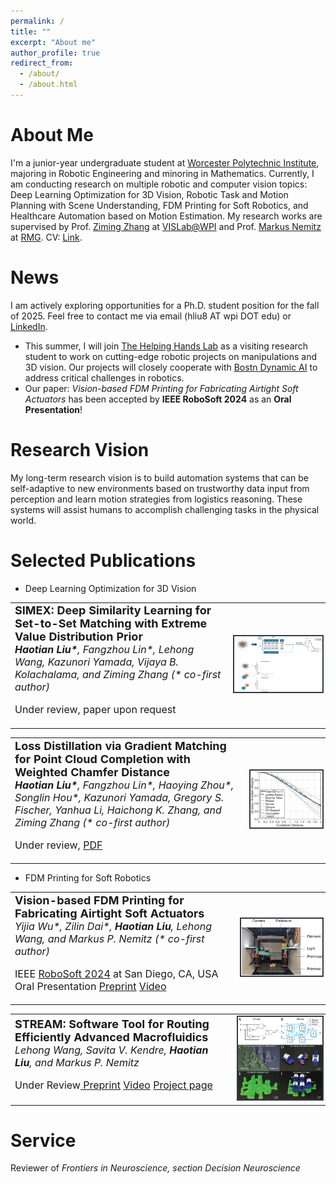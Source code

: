 ```yaml
---
permalink: /
title: ""
excerpt: "About me"
author_profile: true
redirect_from: 
  - /about/
  - /about.html
---
```


# About Me

I'm a junior-year undergraduate student at [Worcester Polytechnic Institute](https://www.wpi.edu/), majoring in Robotic Engineering and minoring in Mathematics. Currently, I am conducting research on multiple robotic and computer vision topics: Deep Learning Optimization for 3D Vision, Robotic Task and Motion Planning with Scene Understanding, FDM Printing for Soft Robotics, and Healthcare Automation based on Motion Estimation. My research works are supervised by Prof. [Ziming Zhang](https://www.wpi.edu/people/faculty/zzhang15) at [VISLab@WPI](https://zhang-vislab.github.io/) and Prof. [Markus Nemitz](https://www.wpi.edu/people/faculty/mnemitz) at [RMG](https://wp.wpi.edu/roboticmaterialsgroup/). CV: [Link](https://Andyliu7081.github.io/files/Haotian_Liu_CV.pdf).

# News

I am actively exploring opportunities for a Ph.D. student position for the fall of 2025. Feel free to contact me via email (hliu8 AT wpi DOT edu) or [LinkedIn](https://www.linkedin.com/in/haotian-sean-liu-414178251/).
- This summer, I will join [The Helping Hands Lab](https://www2.ccs.neu.edu/research/helpinghands/) as a visiting research student to work on cutting-edge robotic projects on manipulations and 3D vision. Our projects will closely cooperate with [Bostn Dynamic AI](https://theaiinstitute.com/about) to address critical challenges in robotics.
- Our paper: *Vision-based FDM Printing for Fabricating Airtight Soft Actuators* has been accepted by **IEEE RoboSoft 2024** as an **Oral Presentation**!

# Research Vision

My long-term research vision is to build automation systems that can be self-adaptive to new environments based on trustworthy data input from perception and learn motion strategies from logistics reasoning. These systems will assist humans to accomplish challenging tasks in the physical world.

# Selected Publications

- Deep Learning Optimization for 3D Vision
<table style="border: none">
  <tr>
    <td style="border: none">
      <b style="font-size: 18px;">SIMEX: Deep Similarity Learning for Set-to-Set Matching with Extreme Value Distribution Prior</b><br>
      <i style="font-size: 16px;"><strong>Haotian Liu*</strong>, Fangzhou Lin*, Lehong Wang, Kazunori Yamada, Vijaya B. Kolachalama, and Ziming Zhang (* co-first author)</i> <p style="font-size: 16px;">Under review, paper upon request</p>
    </td>
    <td style="border: none">
      <img src="images/eccv_fig1.png" style ="width: 500px; height: auto; align: right; border: #343a40 2px solid;">
    </td>
  </tr>
</table>

<table style="border: none">
  <tr>
    <td style="border: none">
      <b style="font-size: 18px;">Loss Distillation via Gradient Matching for Point Cloud Completion with Weighted Chamfer Distance</b><br>
      <i style="font-size: 16px;"><strong>Haotian Liu*</strong>, Fangzhou Lin*, Haoying Zhou*, Songlin Hou*, Kazunori Yamada, Gregory S. Fischer, Yanhua Li, Haichong K. Zhang, and Ziming Zhang (* co-first author)</i> <p style="font-size: 16px;">Under review, <a href="https://Andyliu7081.github.io/files/Loss_Distillation_via_Gradient_Matching.pdf">PDF</a></p>
    </td>
    <td style="border: none">
      <img src="images/cvpr_new.png" style ="width: 500px; height: auto; align: right; border: #343a40 2px solid;">
    </td>
  </tr>
</table>

- FDM Printing for Soft Robotics
<table style = "border: none">
  <tr>
    <td style = "border: none">
      <b style="font-size: 18px;">Vision-based FDM Printing for Fabricating Airtight Soft Actuators</b><br>
      <i style="font-size: 16px;">Yijia Wu*, Zilin Dai*, <strong>Haotian Liu</strong>, Lehong Wang, and Markus P. Nemitz (* co-first author)</i>
      <p style="font-size: 16px;">IEEE <a href="https://softroboticsconference.org/">RoboSoft 2024</a> at San Diego, CA, USA Oral Presentation <a href="https://arxiv.org/abs/2312.01135">Preprint</a> <a href="https://youtu.be/6YeycaHmTKA?si=JdO5hQ1yYYJmbH4s">Video</a></p>
    </td>
    <td>
      <img src="images/roboSoft_2024.png" style ="width: 300px; height: auto; align: right; border: #343a40 2px solid;">
    </td>
  </tr>
</table>

<table style = "border: none">
  <tr>
    <td style = "border: none">
      <b style="font-size: 18px;">STREAM: Software Tool for Routing Efficiently Advanced Macrofluidics</b><br>
      <i style="font-size: 16px;">Lehong Wang, Savita V. Kendre, <strong>Haotian Liu</strong>, and Markus P. Nemitz</i>
      <p style="font-size: 16px;">Under Review<a href="https://arxiv.org/abs/2312.01130"> Preprint</a> <a href="https://youtu.be/Q5BHOogOOLo?si=KBZuP8HilYL4oS0P">Video</a> <a href="https://lehong-wang.github.io//_projects/fluidic_circuits.html">Project page</a></p>
    </td>
    <td style = "border: none">
      <img src="images/STREAM_ICRA_new.png" style ="width: 300px; height: auto; align: right; border: #343a40 2px solid;">
    </td>
  </tr>
</table>

# Service

Reviewer of *Frontiers in Neuroscience, section Decision Neuroscience*
